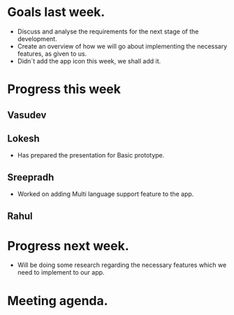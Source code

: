 # Goals last week.

*  Discuss and analyse the requirements for the next stage of the development.
*  Create an overview of how we will go about implementing the necessary features, as given to us.
*  Didn´t add the app icon this week, we shall add it.

# Progress this week

## Vasudev
## Lokesh
*  Has prepared the presentation for Basic prototype.

## Sreepradh
*  Worked on adding Multi language support feature to the app.

## Rahul


# Progress next week.
*  Will be doing some research regarding the necessary features which we need to implement to our app.

# Meeting agenda.